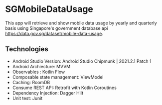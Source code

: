 # SGMobileDataUsage

This app will retrieve and show mobile data usage by yearly and quarterly basis using Singapore's government database api https://data.gov.sg/dataset/mobile-data-usage.

## Technologies

* Android Studio Version: Android Studio Chipmunk | 2021.2.1 Patch 1
* Android Archiecture: MVVM
* Observables : Kotlin Flow
* Composable state management: ViewModel
* Caching: RoomDB
* Consume REST API: Retrofit with Kotlin Coroutines
* Dependency Injection: Dagger Hilt
* Unit test: Junit
